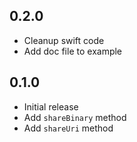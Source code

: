## 0.2.0

* Cleanup swift code
* Add doc file to example

## 0.1.0

* Initial release
* Add `shareBinary` method
* Add `shareUri` method

